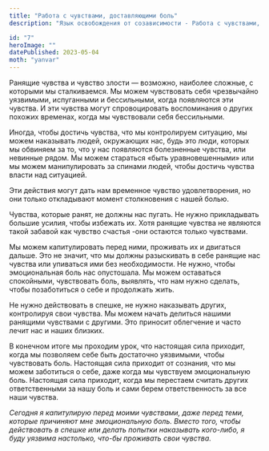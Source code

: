 ```yaml
---
title: "Работа с чувствами, доставляющими боль"
description: "Язык освобождения от созависимости - Работа с чувствами, доставляющими боль"

id: "7"
heroImage: ""
datePublished: 2023-05-04
moth: "yanvar"
---
```


Ранящие чувства и чувство злости — возможно, наиболее сложные, с которыми мы
сталкиваемся. Мы можем чувствовать себя чрезвычайно уязвимыми, испуганными и
бессильными, когда появляются эти чувства. И эти чувства могут спровоцировать
воспоминания о других похожих временах, когда мы чувствовали себя бессильными.

Иногда, чтобы достичь чувства, что мы контролируем ситуацию, мы можем
наказывать людей, окружающих нас, будь это люди, которых мы обвиняем за то,
что у нас появляются болезненные чувства, или невинные рядом. Мы можем
стараться «быть уравновешенными» или мы можем манипулировать за спинами людей,
чтобы достичь чувства власти над ситуацией.

Эти действия могут дать нам временное чувство удовлетворения, но они только
откладывают момент столкновения с нашей болью.

Чувства, которые ранят, не должны нас пугать. Не нужно прикладывать большие
усилия, чтобы избежать их. Хотя ранящие чувства не являются такой забавой как
чувство счастья -они остаются только чувствами.

Мы можем капитулировать перед ними, проживать их и двигаться дальше. Это не
значит, что мы должны разыскивать в себе ранящие нас чувства или упиваться ими
без необходимости. Не нужно, чтобы эмоциональная боль нас опустошала. Мы можем
оставаться спокойными, чувствовать боль, выявлять, что нам нужно сделать,
чтобы позаботиться о себе и продолжать жить.

Не нужно действовать в спешке, не нужно наказывать других, контролируя свои
чувства. Мы можем начать делиться нашими ранящими чувствами с другими. Это
приносит облегчение и часто лечит нас и наших близких.

В конечном итоге мы проходим урок, что настоящая сила приходит, когда мы
позволяем себе быть достаточно уязвимыми, чтобы чувствовать боль. Настоящая
сила приходит от сознания, что мы можем заботиться о себе, даже когда мы
чувствуем эмоциональную боль. Настоящая сила приходит, когда мы перестаем
считать других ответственными за нашу боль и сами берем ответственность за все
наши чувства.

_Сегодня_ _я_ _капитулирую_ _перед_ _моими_ _чувствами,_ _даже_ _перед_
_теми,_ _которые_ _причиняют_ _мне_ _эмоциональную_ _боль._ _Вместо_ _того,_
_чтобы_ _действовать_ _в_ _спешке_ _или_ _делать_ _попытки_ _наказывать_
_кого-либо,_ _я_ _буду_ _уязвима_ _настолько,_ _что-бы_ _проживать_ _свои_
_чувства._
